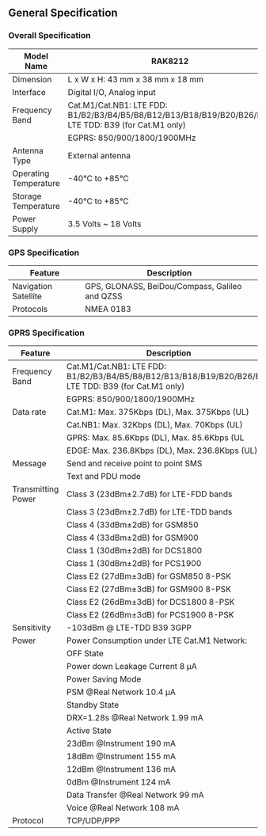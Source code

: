 ## General Specification

### Overall Specification

| Model Name            | RAK8212                                                                                               |
| --------------------- | ----------------------------------------------------------------------------------------------------- |
| Dimension             | L x W x H: 43 mm x 38 mm x 18 mm                                                                      |
| Interface             | Digital I/O, Analog input                                                                             |
| Frequency Band        | Cat.M1/Cat.NB1: LTE FDD: B1/B2/B3/B4/B5/B8/B12/B13/B18/B19/B20/B26/B28 LTE TDD: B39 (for Cat.M1 only) |
|                       | EGPRS: 850/900/1800/1900MHz                                                                           |
| Antenna Type          | External antenna                                                                                      |
| Operating Temperature | -40°C to +85°C                                                                                        |
| Storage Temperature   | -40°C to +85°C                                                                                        |
| Power Supply          | 3.5 Volts ~ 18 Volts                                                                                  |


### GPS Specification

| Feature              | Description                                    |
| -------------------- | ---------------------------------------------- |
| Navigation Satellite | GPS, GLONASS, BeiDou/Compass, Galileo and QZSS |
| Protocols            | NMEA 0183                                      |


### GPRS Specification

| Feature            | Description                                                                                           |
| ------------------ | ----------------------------------------------------------------------------------------------------- |
| Frequency Band     | Cat.M1/Cat.NB1: LTE FDD: B1/B2/B3/B4/B5/B8/B12/B13/B18/B19/B20/B26/B28 LTE TDD: B39 (for Cat.M1 only) |
|                    | EGPRS: 850/900/1800/1900MHz                                                                           |
| Data rate          | Cat.M1: Max. 375Kbps (DL), Max. 375Kbps (UL)                                                          |
|                    | Cat.NB1: Max. 32Kbps (DL), Max. 70Kbps (UL)                                                           |
|                    | GPRS: Max. 85.6Kbps (DL), Max. 85.6Kbps (UL                                                           |
|                    | EDGE: Max. 236.8Kbps (DL), Max. 236.8Kbps (UL)                                                        |
| Message            | Send and receive point to point SMS                                                                   |
|                    | Text and PDU mode                                                                                     |
| Transmitting Power | Class 3 (23dBm±2.7dB) for LTE-FDD bands                                                               |
|                    | Class 3 (23dBm±2.7dB) for LTE-TDD bands                                                               |
|                    | Class 4 (33dBm±2dB) for GSM850                                                                        |
|                    | Class 4 (33dBm±2dB) for GSM900                                                                        |
|                    | Class 1 (30dBm±2dB) for DCS1800                                                                       |
|                    | Class 1 (30dBm±2dB) for PCS1900                                                                       |
|                    | Class E2 (27dBm±3dB) for GSM850 8-PSK                                                                 |
|                    | Class E2 (27dBm±3dB) for GSM900 8-PSK                                                                 |
|                    | Class E2 (26dBm±3dB) for DCS1800 8-PSK                                                                |
|                    | Class E2 (26dBm±3dB) for PCS1900 8-PSK                                                                |
| Sensitivity        | -103dBm @ LTE-TDD B39 3GPP                                                                            |
| Power              | Power Consumption under LTE Cat.M1 Network:                                                           |
|                    | OFF State                                                                                             |
|                    | Power down Leakage Current 8 µA                                                                       |
|                    | Power Saving Mode                                                                                     |
|                    | PSM @Real Network 10.4 µA                                                                             |
|                    | Standby State                                                                                         |
|                    | DRX=1.28s @Real Network 1.99 mA                                                                       |
|                    | Active State                                                                                          |
|                    | 23dBm @Instrument 190 mA                                                                              |
|                    | 18dBm @Instrument 155 mA                                                                              |
|                    | 12dBm @Instrument 136 mA                                                                              |
|                    | 0dBm @Instrument 124 mA                                                                               |
|                    | Data Transfer @Real Network 99 mA                                                                     |
|                    | Voice @Real Network 108 mA                                                                            |
| Protocol           | TCP/UDP/PPP                                                                                           |


